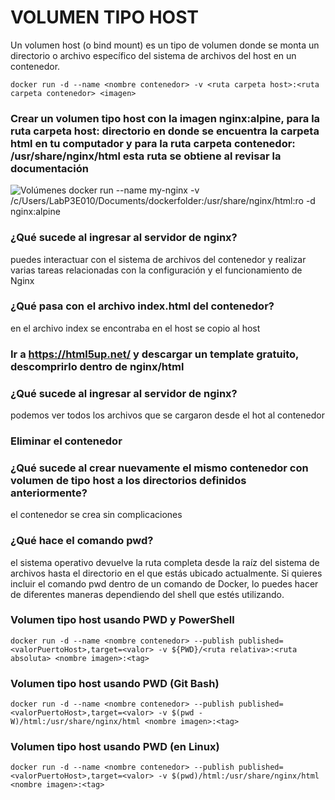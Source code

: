 # VOLUMEN TIPO HOST
Un volumen host (o bind mount) es un tipo de volumen donde se monta un directorio o archivo específico del sistema de archivos del host en un contenedor.

```
docker run -d --name <nombre contenedor> -v <ruta carpeta host>:<ruta carpeta contenedor> <imagen> 
```

### Crear un volumen tipo host con la imagen nginx:alpine, para la ruta carpeta host: directorio en donde se encuentra la carpeta html en tu computador y para la ruta carpeta contenedor: /usr/share/nginx/html esta ruta se obtiene al revisar la documentación
![Volúmenes](imagenes/volumen-host.PNG)
docker run --name my-nginx -v /c/Users/LabP3E010/Documents/dockerfolder:/usr/share/nginx/html:ro -d nginx:alpine

### ¿Qué sucede al ingresar al servidor de nginx?
puedes interactuar con el sistema de archivos del contenedor y realizar varias tareas relacionadas con la configuración y el funcionamiento de Nginx
### ¿Qué pasa con el archivo index.html del contenedor?
en el archivo index se encontraba en el host se copio al host
### Ir a https://html5up.net/ y descargar un template gratuito, descomprirlo dentro de nginx/html
### ¿Qué sucede al ingresar al servidor de nginx?
podemos ver todos los archivos que se cargaron desde el hot al contenedor
### Eliminar el contenedor

### ¿Qué sucede al crear nuevamente el mismo contenedor con volumen de tipo host a los directorios definidos anteriormente?
el contenedor se crea sin complicaciones
### ¿Qué hace el comando pwd?
el sistema operativo devuelve la ruta completa desde la raíz del sistema de archivos hasta el directorio en el que estás ubicado actualmente.
Si quieres incluir el comando pwd dentro de un comando de Docker, lo puedes hacer de diferentes maneras dependiendo del shell que estés utilizando.


### Volumen tipo host usando PWD y PowerShell
```
docker run -d --name <nombre contenedor> --publish published=<valorPuertoHost>,target=<valor> -v ${PWD}/<ruta relativa>:<ruta absoluta> <nombre imagen>:<tag> 
```

### Volumen tipo host usando PWD (Git Bash)

```
docker run -d --name <nombre contenedor> --publish published=<valorPuertoHost>,target=<valor> -v $(pwd -W)/html:/usr/share/nginx/html <nombre imagen>:<tag> 
```

### Volumen tipo host usando PWD (en Linux)

```
docker run -d --name <nombre contenedor> --publish published=<valorPuertoHost>,target=<valor> -v $(pwd)/html:/usr/share/nginx/html <nombre imagen>:<tag> 
```

